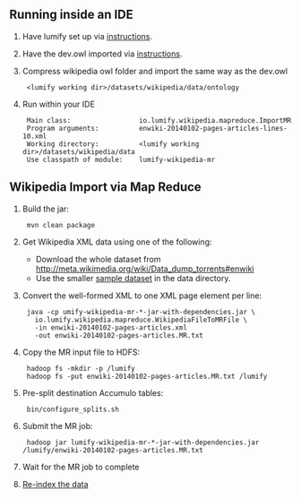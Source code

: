 ## Running inside an IDE

1. Have lumify set up via [instructions](../../docs/developer.md).

1. Have the dev.owl imported via [instructions](../../docs/ontology.md).

1. Compress wikipedia owl folder and import the same way as the dev.owl
        
        <lumify working dir>/datasets/wikipedia/data/ontology

1. Run within your IDE

        Main class:                 io.lumify.wikipedia.mapreduce.ImportMR
        Program arguments:          enwiki-20140102-pages-articles-lines-10.xml
        Working directory:          <lumify working dir>/datasets/wikipedia/data
        Use classpath of module:    lumify-wikipedia-mr

## Wikipedia Import via Map Reduce

1. Build the jar:

        mvn clean package

1. Get Wikipedia XML data using one of the following:

   * Download the whole dataset from http://meta.wikimedia.org/wiki/Data_dump_torrents#enwiki
   * Use the smaller [sample dataset](data/enwiki-20140102-pages-articles-lines-10.xml) in the data directory.

1. Convert the well-formed XML to one XML page element per line:

        java -cp umify-wikipedia-mr-*-jar-with-dependencies.jar \
          io.lumify.wikipedia.mapreduce.WikipediaFileToMRFile \
          -in enwiki-20140102-pages-articles.xml
          -out enwiki-20140102-pages-articles.MR.txt

1. Copy the MR input file to HDFS:

        hadoop fs -mkdir -p /lumify
        hadoop fs -put enwiki-20140102-pages-articles.MR.txt /lumify

1. Pre-split destination Accumulo tables:

        bin/configure_splits.sh

1. Submit the MR job:

        hadoop jar lumify-wikipedia-mr-*-jar-with-dependencies.jar /lumify/enwiki-20140102-pages-articles.MR.txt

1. Wait for the MR job to complete

1. [Re-index the data](https://github.com/lumifyio/lumify/tree/master/tools/reindex-mr)
